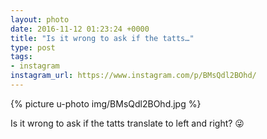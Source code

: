 ```yaml
---
layout: photo
date: 2016-11-12 01:23:24 +0000
title: "Is it wrong to ask if the tatts…"
type: post
tags:
- instagram
instagram_url: https://www.instagram.com/p/BMsQdl2BOhd/
---
```


{% picture u-photo img/BMsQdl2BOhd.jpg %}

Is it wrong to ask if the tatts translate to left and right? 😜
